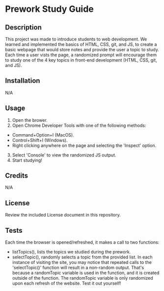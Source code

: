 # Prework Study Guide
## Description
This project was made to introduce students to web development. We learned and implemented the basics of HTML, CSS, git, and JS, to create a basic webpage that would store notes and provide the user a topic to study. Each time a user vists the page, a randomized prompt will encourage them to study one of the 4 key topics in front-end development (HTML, CSS, git, and JS).
## Installation
N/A
## Usage
1. Open the brower.
2. Open Chrome Developer Tools with one of the following methods:
- Command+Option+I (MacOS).
- Control+Shift+I (Windows).
- Right clicking anywhere on the page and selecting the 'Inspect' option.
3. Select 'Console' to view the randomized JS output.
4. Start studying!
## Credits
N/A
## License
Review the included License document in this repository.
## Tests
Each time the browser is opened/refreshed, it makes a call to two functions:
- listTopics(), lists the topics we studied during the prework.
- selectTopic(), randomly selects a topic from the provided list.
In each instance of visiting the site, you may notice that repeated calls to the 'selectTopic()' function will result in a non-random output. That's because a randomTopic variable is used in the function, and it is created outside of the function. The randomTopic variable is only randomized upon each refresh of the website. Test it out yourself!
